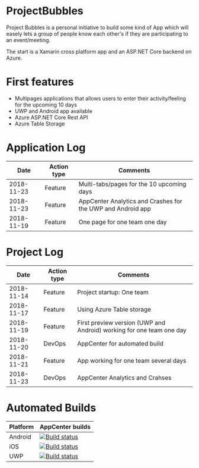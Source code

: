 # ProjectBubbles

Project Bubbles is a personal initiative to build some kind of App which will easely lets a group of people know each other's if they are participating to an event/meeting. 

The start is a Xamarin cross platform app and an ASP.NET Core backend on Azure.

# First features

- Multipages applications that allows users to enter their activity/feeling for the upcoming 10 days
- UWP and Android app available
- Azure ASP.NET Core Rest API
- Azure Table Storage

# Application Log
| Date | Action type | Comments |
|------|-------------|----------|
2018-11-23|Feature|Multi-tabs/pages for the 10 upcoming days
2018-11-23|Feature|AppCenter Analytics and Crashes for the UWP and Android app
2018-11-19|Feature|One page for one team one day

# Project Log
| Date | Action type | Comments |
|------|-------------|----------|
2018-11-14|Feature|Project startup: One team
2018-11-17|Feature|Using Azure Table storage
2018-11-19|Feature|First preview version (UWP and Android) working for one team one day
2018-11-20|DevOps|AppCenter for automated build
2018-11-21|Feature|App working for one team several days
2018-11-23|DevOps|AppCenter Analytics and Crahses

# Automated Builds

| Platform | AppCenter builds |
|----------|----------|
| Android | [![Build status](https://build.appcenter.ms/v0.1/apps/022c2130-44cb-4aba-b3ee-f8a5eb9fb0f8/branches/master/badge)](https://appcenter.ms)|
| iOS | [![Build status](https://build.appcenter.ms/v0.1/apps/cc860c22-5117-4e62-9e03-a5b1db30b436/branches/master/badge)](https://appcenter.ms) |
| UWP | [![Build status](https://build.appcenter.ms/v0.1/apps/66656b9f-8def-4324-be8a-9fbccef23719/branches/master/badge)](https://appcenter.ms) |
